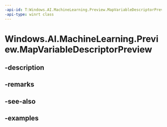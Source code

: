 ```yaml
---
-api-id: T:Windows.AI.MachineLearning.Preview.MapVariableDescriptorPreview
-api-type: winrt class
---
```


<!-- Class syntax.
public class MapVariableDescriptorPreview : ILearningModelVariableDescriptorPreview, IMapVariableDescriptorPreview
-->

# Windows.AI.MachineLearning.Preview.MapVariableDescriptorPreview

## -description

## -remarks

## -see-also

## -examples

